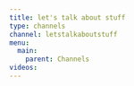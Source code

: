 ```yaml
---
title: let's talk about stuff
type: channels
channel: letstalkaboutstuff
menu:
  main:
    parent: Channels
videos:
---
```

